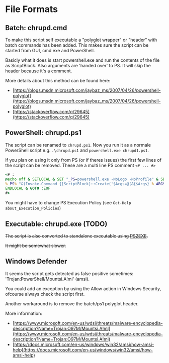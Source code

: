 # File Formats

## Batch: chrupd.cmd

To make this script self executable a "polyglot wrapper" or "header" with batch commands has been added. This makes sure the script can be started from GUI, cmd.exe and PowerShell.

Basicly what it does is start powershell.exe and run the contents of the file as ScriptBlock. Also arguments are 'handed over' to PS. It will skip the header because it's a comment.

More details about this method can be found here:

- [https://blogs.msdn.microsoft.com/jaybaz_ms/2007/04/26/powershell-polyglot](https://blogs.msdn.microsoft.com/jaybaz_ms/2007/04/26/powershell-polyglot)
- [https://stackoverflow.com/q/29645](https://stackoverflow.com/q/29645)

## PowerShell: chrupd.ps1

The script can be renamed to `chrupd.ps1`. Now you run it as a normale PowerShell script e.g. `.\chrupd.ps1` and `powershell.exe chrupd1.ps1`.

If you plan on using it only from PS (or if theres issues) the first few lines of the script can be removed. These are a multi line PS comment `<# ... #>`

``` cmd
<# :
@echo off & SETLOCAL & SET "_PS=powershell.exe -NoLogo -NoProfile" & SET "_ARGS=\"%~dp0" %*"
%_PS% "&(Invoke-Command {[ScriptBlock]::Create('$Args=@(&{$Args} %_ARGS%);'+((Get-Content \"%~f0\") -Join [char]10))})"
ENDLOCAL & GOTO :EOF
#>
```

You might have to change PS Execution Policy (see `Get-Help about_Execution_Policies`)

## Executable: chrupd.exe (TODO)

~~The script is also converted to standalone executable using [PS2EXE](https://github.com/MScholtes/PS2EXE).~~

~~It might be somewhat slower.~~

## Windows Defender

It seems the script gets detected as false positive sometimes: 'Trojan:PowerShell/Mountsi.A!ml' (amsi).

You could add an exception by using the Allow action in Windows Security, ofcourse always check the script first.

Another workaround is to remove the batch/ps1 polyglot header.

More information:

- [https://www.microsoft.com/en-us/wdsi/threats/malware-encyclopedia-description?Name=Trojan:O97M/Mountsi.A!ml](https://www.microsoft.com/en-us/wdsi/threats/malware-encyclopedia-description?Name=Trojan:O97M/Mountsi.A!ml)
- [https://docs.microsoft.com/en-us/windows/win32/amsi/how-amsi-help](https://docs.microsoft.com/en-us/windows/win32/amsi/how-amsi-help)
